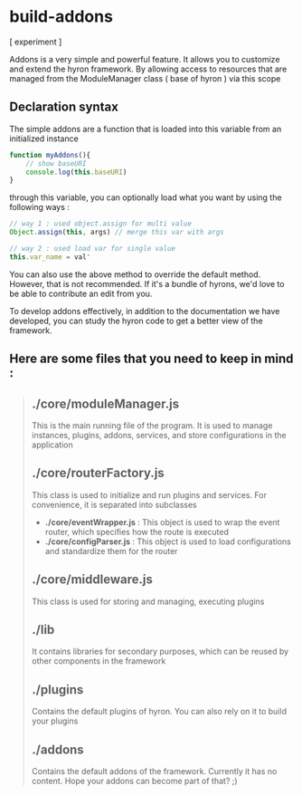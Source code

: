 # build-addons

\[ experiment \]

Addons is a very simple and powerful feature. It allows you to customize and extend the hyron framework. By allowing access to resources that are managed from the ModuleManager class \( base of hyron \) via this scope

## Declaration syntax

The simple addons are a function that is loaded into this variable from an initialized instance

```javascript
function myAddons(){
    // show baseURI
    console.log(this.baseURI)
}
```

through this variable, you can optionally load what you want by using the following ways :

```javascript
// way 1 : used object.assign for multi value
Object.assign(this, args) // merge this var with args

// way 2 : used load var for single value
this.var_name = val'
```

You can also use the above method to override the default method. However, that is not recommended. If it's a bundle of hyrons, we'd love to be able to contribute an edit from you.

To develop addons effectively, in addition to the documentation we have developed, you can study the hyron code to get a better view of the framework.

## **Here are some files that you need to keep in mind :**

> ## ./core/moduleManager.js
>
> This is the main running file of the program. It is used to manage instances, plugins, addons, services, and store configurations in the application
>
> ## ./core/routerFactory.js
>
> This class is used to initialize and run plugins and services. For convenience, it is separated into subclasses
>
> * **./core/eventWrapper.js** : This object is used to wrap the event router, which specifies how the route is executed
> * **./core/configParser.js** : This object is used to load configurations and standardize them for the router
>
> ## ./core/middleware.js
>
> This class is used for storing and managing, executing plugins
>
> ## ./lib
>
> It contains libraries for secondary purposes, which can be reused by other components in the framework
>
> ## ./plugins
>
> Contains the default plugins of hyron. You can also rely on it to build your plugins
>
> ## ./addons
>
> Contains the default addons of the framework. Currently it has no content. Hope your addons can become part of that? ;\)

